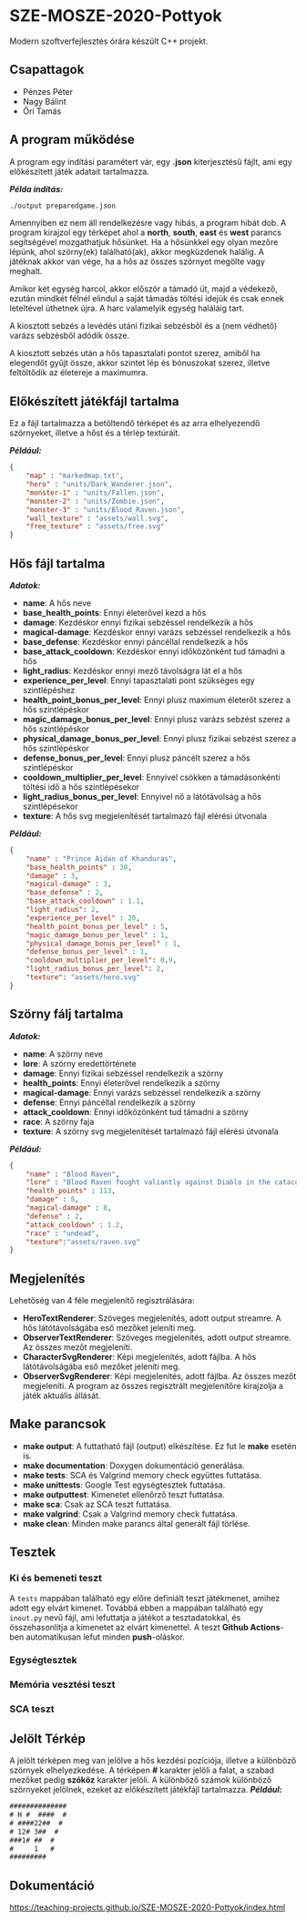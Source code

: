 
# SZE-MOSZE-2020-Pottyok
Modern szoftverfejlesztés órára készült C++ projekt.
## Csapattagok
- Pénzes Péter
- Nagy Bálint
- Őri Tamás

## A program működése
A program egy indítási paramétert vár, egy **.json** kiterjesztésű fájlt, ami egy előkészített játék adatait tartalmazza.

***Példa indítás:***
```bash
./output preparedgame.json
```
Amennyiben ez nem áll rendelkezésre vagy hibás, a program hibát dob.
A program kirajzol egy térképet ahol a **north**, **south**, **east** és **west** parancs segítségével mozgathatjuk hősünket. Ha a hősünkkel egy olyan mezőre lépünk, ahol szörny(ek) található(ak), akkor megküzdenek halálig. A játéknak akkor van vége, ha a hős az összes szörnyet megölte vagy meghalt.

Amikor két egység harcol, akkor először a támadó üt, majd a védekező, ezután mindkét félnél elindul a saját támadás töltési idejük és csak ennek leteltével üthetnek újra. A harc valamelyik egység haláláig tart.

A kiosztott sebzés a levédés utáni fizikai sebzésből és a (nem védhető) varázs sebzésből adódik össze.

A kiosztott sebzés után a hős tapasztalati pontot szerez, amiből ha elegendőt gyűjt össze, akkor szintet lép és bónuszokat szerez, illetve feltöltődik az életereje a maximumra.

## Előkészített játékfájl tartalma
Ez a fájl tartalmazza a betöltendő térképet és az arra elhelyezendő szörnyeket, illetve a hőst és a térlép textúráit.

***Például:***
```json
{
    "map" : "markedmap.txt",
    "hero" : "units/Dark_Wanderer.json",
    "monster-1" : "units/Fallen.json",
    "monster-2" : "units/Zombie.json",
    "monster-3" : "units/Blood_Raven.json",
    "wall_texture" : "assets/wall.svg",
    "free_texture" : "assets/free.svg"
}
```
## Hős fájl tartalma
***Adatok:***

- **name**: A hős neve
- **base_health_points**:  Ennyi életerővel kezd a hős
- **damage**: Kezdéskor ennyi fizikai sebzéssel rendelkezik a hős
- **magical-damage**: Kezdéskor ennyi varázs sebzéssel rendelkezik a hős
- **base_defense**: Kezdéskor ennyi páncéllal rendelkezik a hős
- **base_attack_cooldown**: Kezdéskor ennyi időközönként tud támadni a hős
- **light_radius**: Kezdéskor ennyi mező távolságra lát el a hős
- **experience_per_level**: Ennyi tapasztalati pont szükséges egy szintlépéshez
- **health_point_bonus_per_level**: Ennyi plusz maximum életerőt szerez a hős szintlépéskor
- **magic_damage_bonus_per_level**: Ennyi plusz varázs sebzést szerez a hős szintlépéskor
- **physical_damage_bonus_per_level**: Ennyi plusz fizikai sebzést szerez a hős szintlépéskor
- **defense_bonus_per_level**: Ennyi plusz páncélt szerez a hős szintlépéskor
- **cooldown_multiplier_per_level**: Ennyivel csökken a támadásonkénti töltési idő a hős szintlépésekor
- **light_radius_bonus_per_level**: Ennyivel nő a látótávolság a hős szintlépésekor
- **texture**: A hős svg megjelenítését tartalmazó fájl elérési útvonala

***Például:***
```json
{
    "name" : "Prince Aidan of Khanduras",
    "base_health_points" : 30,
    "damage" : 3,
    "magical-damage" : 3,
    "base_defense" : 2,
    "base_attack_cooldown" : 1.1,
    "light_radius": 2,
    "experience_per_level" : 20,
    "health_point_bonus_per_level" : 5,
    "magic_damage_bonus_per_level" : 1,
    "physical_damage_bonus_per_level" : 1,
    "defense_bonus_per_level" : 1,
    "cooldown_multiplier_per_level": 0.9,
    "light_radius_bonus_per_level": 2,
    "texture": "assets/hero.svg"
}
```

## Szörny fálj tartalma
***Adatok:***

- **name**: A szörny neve
- **lore**:  A szörny eredettörténete
- **damage**: Ennyi fizikai sebzéssel rendelkezik a szörny 
- **health_points**: Ennyi életerővel rendelkezik a szörny
- **magical-damage**: Ennyi varázs sebzéssel rendelkezik a szörny
- **defense**: Ennyi páncéllal rendelkezik a szörny
- **attack_cooldown**: Ennyi időközönként tud támadni a szörny
- **race**: A szörny faja
- **texture**: A szörny svg megjelenítését tartalmazó fájl elérési útvonala

***Például:***
```json
{
    "name" : "Blood Raven",
    "lore" : "Blood Raven fought valiantly against Diablo in the catacombs beneath Tristram...She was never quite the same afterwards. It is now obvious she brought an evil influence back with her.",
    "health_points" : 113,
    "damage" : 8,
    "magical-damage" : 8,
    "defense" : 2,
    "attack_cooldown" : 1.2,
    "race" : "undead",
    "texture":"assets/raven.svg"
}
```

## Megjelenítés
Lehetőség van 4 féle megjelenítő regisztrálására:
- **HeroTextRenderer**: Szöveges megjelenítés, adott output streamre. A hős látótávolságába eső mezőket jeleníti meg.
- **ObserverTextRenderer**: Szöveges megjelenítés, adott output streamre. Az összes mezőt megjeleníti.
- **CharacterSvgRenderer**: Képi megjelenítés, adott fájlba. A hős látótávolságába eső mezőket jeleníti meg.
- **ObserverSvgRenderer**: Képi megjelenítés, adott fájlba. Az összes mezőt megjeleníti.
A program az összes regisztrált megjelenítőre kirajzolja a játék aktuális állását.

## Make parancsok
 - **make output**: A futtatható fájl (output) elkészítése. Ez fut le **make** esetén is.
 - **make documentation**: Doxygen dokumentáció generálása.
 - **make tests**: SCA és Valgrind memory check együttes futtatása.
 - **make unittests**: Google Test egységtesztek futtatása.
 - **make outputtest**: Kimenetet ellenőrző teszt futtatása. 
 - **make sca**: Csak az SCA teszt futtatása.
 - **make valgrind**: Csak a Valgrind memory check futtatása.
 - **make clean**: Minden make parancs által generált fájl törlése.

## Tesztek
### Ki és bemeneti teszt
A ```tests``` mappában található egy előre definiált teszt játékmenet, amihez adott egy elvárt kimenet. Továbbá ebben a mappában található egy ```inout.py``` nevű fájl, ami lefuttatja a játékot a tesztadatokkal, és összehasonlítja a kimenetet az elvárt kimenettel.
A teszt **Github Actions**-ben automatikusan lefut minden **push**-oláskor.

### Egységtesztek 

### Memória vesztési teszt

### SCA teszt

## Jelölt Térkép
A jelölt térképen meg van jelölve a hős kezdési pozíciója, illetve a különböző szörnyek elhelyezkedése.
A térképen **#** karakter jelöli a falat, a szabad mezőket pedig **szóköz** karakter jelöli.
A különböző számok különböző szörnyeket jelölnek, ezeket az előkészített játékfájl tartalmazza.
***Például:***
```txt
##############
# H #  ####  #
# ####22##  #
# 12# 3##  #
###1# ##  #
#     1   #
#########
```

## Dokumentáció

https://teaching-projects.github.io/SZE-MOSZE-2020-Pottyok/index.html
